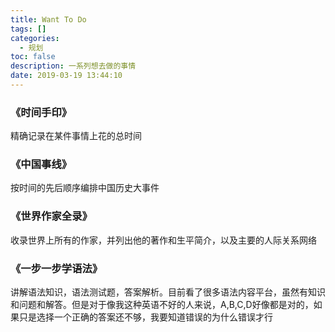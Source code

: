 ```yaml
---
title: Want To Do
tags: []
categories:
  - 规划
toc: false
description: 一系列想去做的事情
date: 2019-03-19 13:44:10
---
```


### 《时间手印》
精确记录在某件事情上花的总时间

### 《中国事线》
按时间的先后顺序编排中国历史大事件

### 《世界作家全录》
收录世界上所有的作家，并列出他的著作和生平简介，以及主要的人际关系网络

### 《一步一步学语法》
讲解语法知识，语法测试题，答案解析。目前看了很多语法内容平台，虽然有知识和问题和解答。但是对于像我这种英语不好的人来说，A,B,C,D好像都是对的，如果只是选择一个正确的答案还不够，我要知道错误的为什么错误才行